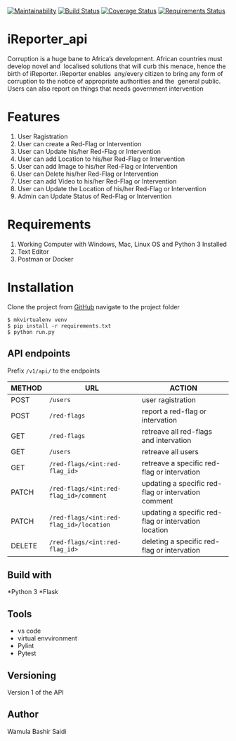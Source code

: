 
[![Maintainability](https://api.codeclimate.com/v1/badges/346e504f6f72b4a063e3/maintainability)](https://codeclimate.com/github/bashman1/iReporter_api/maintainability)
[![Build Status](https://travis-ci.org/bashman1/iReporter_api.svg?branch=incidents)](https://travis-ci.org/bashman1/iReporter_api)
[![Coverage Status](https://coveralls.io/repos/github/bashman1/iReporter_api/badge.svg?branch=incidents)](https://coveralls.io/github/bashman1/iReporter_api?branch=incidents)
[![Requirements Status](https://requires.io/github/bashman1/iReporter_api/requirements.svg?branch=incidents)](https://requires.io/github/bashman1/iReporter_api/requirements/?branch=incidents)


# iReporter_api
Corruption is a huge bane to Africa’s development. African countries must develop novel and  localised solutions that will curb this menace, hence the birth of iReporter. iReporter enables  any/every citizen to bring any form of corruption to the notice of appropriate authorities and the  general public. Users can also report on things that needs government intervention 

# Features 
1. User Ragistration
2. User can create a Red-Flag or Intervention
3. User can Update his/her Red-Flag or Intervention
4. User can add Location to his/her Red-Flag or Intervention
5. User can add Image to his/her Red-Flag or Intervention
6. User can Delete his/her Red-Flag or Intervention
7. User can add Video to his/her Red-Flag or Intervention
8. User can Update the Location of his/her Red-Flag or Intervention
9. Admin can Update Status of Red-Flag or Intervention 

# Requirements
1. Working Computer with Windows, Mac, Linux OS and Python 3 Installed
2. Text Editor
3. Postman or Docker

# Installation
Clone the project from [GitHub](https://github.com/bashman1/iReporter_api.git)
navigate to the project folder
```
$ mkvirtualenv venv
$ pip install -r requirements.txt
$ python run.py
```
## API endpoints

Prefix `/v1/api/` to the endpoints

| METHOD   | URL  | ACTION |
|---|---|---|
| POST | `/users` | user ragistration|
| POST | `/red-flags`| report a red-flag or intervation|
| GET  | `/red-flags` | retreave all red-flags and intervation|
| GET  | `/users` | retreave all users|
| GET  | `/red-flags/<int:red-flag_id>`| retreave a specific red-flag or intervation|
| PATCH | `/red-flags/<int:red-flag_id>/comment`| updating a specific red-flag or intervation comment|
| PATCH | `/red-flags/<int:red-flag_id>/location`| updating a specific red-flag or intervation location|
| DELETE | `/red-flags/<int:red-flag_id>`| deleting a specific red-flag or intervation|


## Build with
*Python 3
*Flask

## Tools
* vs code
* virtual envvironment
* Pylint
* Pytest

## Versioning
Version 1 of the API

## Author
Wamula Bashir Saidi
